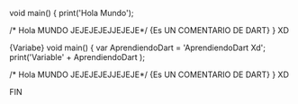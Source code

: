 void main() {
    print('Hola Mundo');
  
  /* Hola MUNDO JEJEJEJEJJEJEJE*/ {Es UN COMENTARIO DE DART}
}
XD



{Variabe}
void main() {
    var AprendiendoDart = 'AprendiendoDart Xd';
    print('Variable' + AprendiendoDart );
  
  /* Hola MUNDO JEJEJEJEJJEJEJE*/ {Es UN COMENTARIO DE DART}
} 
XD

FIN
